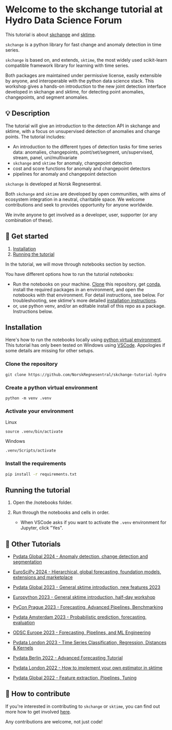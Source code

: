 Welcome to the skchange tutorial at Hydro Data Science Forum
============================================================

This tutorial is about [skchange] and [sktime].

`skchange` is a python library for fast change and anomaly detection in time series.

`skchange` is based on, and extends, `sktime`, the most widely used scikit-learn compatible framework library for learning with time series.

Both packages are maintained under permissive license, easily extensible by anyone, and interoperable with the python data science stack.
This workshop gives a hands-on introduction to the new joint detection interface developed in skchange and sktime, for detecting point anomalies, changepoints, and segment anomalies.

[skchange]: https://skchange.readthedocs.io/en/latest/
[sktime]: https://www.sktime.net

## :bulb: Description

The tutorial will give an introduction to the detection API in skchange and sktime, with a focus on unsupervised detection of anomalies and change points. The tutorial includes:

- An introduction to the different types of detection tasks for time series data: anomalies, changepoints, point/set/segment, un/supervised, stream, panel, uni/multivariate
- `skchange` and `sktime` for anomaly, changepoint detection
- cost and score functions for anomaly and changepoint detectors
- pipelines for anomaly and changepoint detection

`skchange` is developed at Norsk Regnesentral.

Both `skchange` and `sktime` are developed by open communities, with aims of ecosystem integration in a neutral, charitable space. We welcome contributions and seek to provides opportunity for anyone worldwide.

We invite anyone to get involved as a developer, user, supporter (or any combination of these).



## :rocket: Get started

1. [Installation](#installation)
2. [Running the tutorial](#running-the-tutorial)

In the tutorial, we will move through notebooks section by section.

You have different options how to run the tutorial notebooks:

* Run the notebooks on your machine. [Clone] this repository, get [conda], install the required packages in an environment, and open the notebooks with that environment. For detail instructions, see below. For troubleshooting, see sktime's more detailed [installation instructions].
* or, use python venv, and/or an editable install of this repo as a package. Instructions below.

[clone]: https://help.github.com/en/github/creating-cloning-and-archiving-repositories/cloning-a-repository
[conda]: https://docs.conda.io/en/latest/
[installation instructions]: https://www.sktime.net/en/latest/installation.html

## Installation

Here's how to run the notebooks locally using [python virtual environment].
This tutorial has only been tested on Windows using [VSCode].
Appologies if some details are missing for other setups.

[VSCode]: https://code.visualstudio.com/
[python virtual environment]: https://docs.python.org/3/tutorial/venv.html

### Clone the repository
```
git clone https://github.com/NorskRegnesentral/skchange-tutorial-hydro
```

### Create a python virtual environment
```
python -m venv .venv
```

### Activate your environment

Linux
```
source .venv/bin/activate
```
Windows
```
.venv/Scripts/activate
```

### Install the requirements
```sh
pip install -r requirements.txt
```

## Running the tutorial

1. Open the /notebooks folder.
2. Run through the notebooks and cells in order.

    * When VSCode asks if you want to activate the `.venv` environment for Jupyter, click "Yes".


## :movie_camera: Other Tutorials

 - [Pydata Global 2024 - Anomaly detection, change detection and segmentation](
    https://github.com/sktime/sktime-tutorial-pydata-global-2024)
- [EuroSciPy 2024 - Hierarchical, global forecasting, foundation models, extensions and marketplace](https://github.com/sktime/sktime-workshop-euroscipy2024)

- [Pydata Global 2023 - General sktime introduction, new features 2023](https://github.com/sktime/sktime-tutorial-pydata-global-2023)

- [Europython 2023 - General sktime introduction, half-day workshop](https://github.com/sktime/sktime-tutorial-europython-2023)

- [PyCon Prague 2023 - Forecasting, Advanced Pipelines, Benchmarking](https://github.com/sktime/sktime-tutorial-pydata-global-2023)

- [Pydata Amsterdam 2023 - Probabilistic prediction, forecasting, evaluation](https://github.com/sktime/sktime-tutorial-pydata-Amsterdam-2023)

- [ODSC Europe 2023 - Forecasting, Pipelines, and ML Engineering](https://github.com/sktime/sktime-tutorial-ODSC-Europe-2023)

- [Pydata London 2023 - Time Series Classification, Regression, Distances & Kernels](https://github.com/sktime/sktime-tutorial-pydata-london-2023)

- [Pydata Berlin 2022 - Advanced Forecasting Tutorial](https://www.youtube.com/watch?v=4Rf9euAhjNc)

- [Pydata London 2022 - How to implement your own estimator in sktime](https://www.youtube.com/watch?v=S_3ewcvs_pg)

- [Pydata Global 2022 - Feature extraction, Pipelines, Tuning](https://github.com/sktime/sktime-tutorial-pydata-global-2022)


## :wave: How to contribute

If you're interested in contributing to `skchange` or `sktime`,
you can find out more how to get involved [here](https://www.sktime.net/en/latest/get_involved.html).

Any contributions are welcome, not just code!
